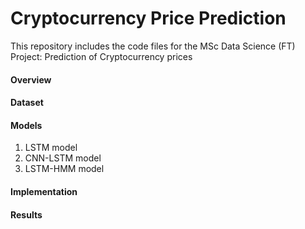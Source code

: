 # Cryptocurrency Price Prediction

This repository includes the code files for the MSc Data Science (FT) Project: Prediction of Cryptocurrency prices 

#### Overview 


#### Dataset 


#### Models 

1. LSTM model
2. CNN-LSTM model
3. LSTM-HMM model


#### Implementation 



#### Results 

